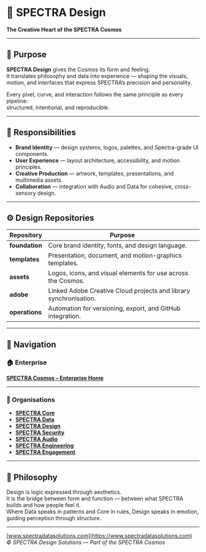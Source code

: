 # 🎨 SPECTRA Design

**The Creative Heart of the SPECTRA Cosmos**

---

## 🧭 Purpose

**SPECTRA Design** gives the Cosmos its form and feeling.  
It translates philosophy and data into experience — shaping the visuals, motion, and interfaces that express SPECTRA’s precision and personality.

Every pixel, curve, and interaction follows the same principle as every pipeline:  
structured, intentional, and reproducible.

---

## 🧩 Responsibilities

- **Brand Identity** — design systems, logos, palettes, and Spectra-grade UI components.  
- **User Experience** — layout architecture, accessibility, and motion principles.  
- **Creative Production** — artwork, templates, presentations, and multimedia assets.  
- **Collaboration** — integration with Audio and Data for cohesive, cross-sensory design.  

---

## ⚙️ Design Repositories

| Repository | Purpose |
|-------------|----------|
| **foundation** | Core brand identity, fonts, and design language. |
| **templates** | Presentation, document, and motion-graphics templates. |
| **assets** | Logos, icons, and visual elements for use across the Cosmos. |
| **adobe** | Linked Adobe Creative Cloud projects and library synchronisation. |
| **operations** | Automation for versioning, export, and GitHub integration. |

---

## 🔗 Navigation

### 🏠 Enterprise

[**SPECTRA Cosmos – Enterprise Home**](https://github.com/enterprises/spectraCosmos)

---

### 🌌 Organisations

- [**SPECTRA Core**](https://github.com/SPECTRACoreSolutions)  
- [**SPECTRA Data**](https://github.com/SPECTRADataSolutions)  
- [**SPECTRA Design**](https://github.com/SPECTRADesignSolutions)  
- [**SPECTRA Security**](https://github.com/SPECTRASecuritySolutions)  
- [**SPECTRA Audio**](https://github.com/SPECTRAAudioSolutions)  
- [**SPECTRA Engineering**](https://github.com/SPECTRAEngineeringSolutions)  
- [**SPECTRA Engagement**](https://github.com/SPECTRAEngagementSolutions)

---

## 🔭 Philosophy

Design is logic expressed through aesthetics.  
It is the bridge between form and function — between what SPECTRA builds and how people feel it.  
Where Data speaks in patterns and Core in rules, Design speaks in emotion, guiding perception through structure.

---

[www.spectradatasolutions.com](https://www.spectradatasolutions.com)  
_© SPECTRA Design Solutions — Part of the SPECTRA Cosmos_
